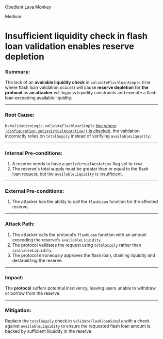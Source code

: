 Obedient Lava Monkey

Medium

# Insufficient liquidity check in flash loan validation enables reserve depletion

### Summary:
The lack of an **available liquidity check** in `validateFlashloanSimple` (line where flash loan validation occurs) will cause **reserve depletion** for **the protocol** as **an attacker** will bypass liquidity constraints and execute a flash loan exceeding available liquidity.

---

### Root Cause:
In `ValidationLogic.validateFlashloanSimple` [line where `!configuration.getIsVirtualAccActive()` is checked](https://github.com/sherlock-audit/2025-01-aave-v3-3/blob/8da00c84076db02af24bfe20cc6b99e6738f743f/aave-v3-origin/src/contracts/protocol/libraries/logic/ValidationLogic.sol#L359-L363), the validation incorrectly relies on `totalSupply` instead of verifying `availableLiquidity`.

---

### Internal Pre-conditions:
1. A reserve needs to have a `getIsVirtualAccActive` flag set to `true`.
2. The reserve's total supply must be greater than or equal to the flash loan request, but the `availableLiquidity` is insufficient.

---

### External Pre-conditions:
1. The attacker has the ability to call the `flashLoan` function for the affected reserve.

---

### Attack Path:
1. The attacker calls the protocol’s `flashLoan` function with an amount exceeding the reserve's `availableLiquidity`.
2. The protocol validates the request using `totalSupply` rather than `availableLiquidity`.
3. The protocol erroneously approves the flash loan, draining liquidity and destabilizing the reserve.

---

### Impact:
The **protocol** suffers potential insolvency, leaving users unable to withdraw or borrow from the reserve. 

---

### Mitigation:
Replace the `totalSupply` check in `validateFlashloanSimple` with a check against `availableLiquidity` to ensure the requested flash loan amount is backed by sufficient liquidity in the reserve.
